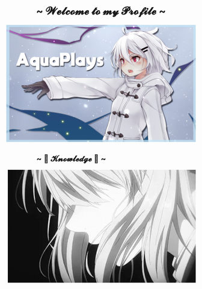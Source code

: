 <body>
    <h1 align="center">~ 𝓦𝓮𝓵𝓬𝓸𝓶𝓮 𝓽𝓸 𝓶𝔂 𝓟𝓻𝓸𝓯𝓲𝓵𝓮 ~</h1>
    <p align="center">
      <a href=""><img src="banner.png" alt="aqua's Banner"></a>
    </p>
    <div>
       <h2 style="padding-left: 80px;" align="left">~ 📝 𝓚𝓷𝓸𝔀𝓵𝓮𝓭𝓰𝓮 📝 ~</h2>
       <p>
          <img src="https://github.com/AquaPlaysYT/AquaPlaysYT/blob/master/gif_one.gif?raw=truef" align="right">
    </div>
</body>
 
